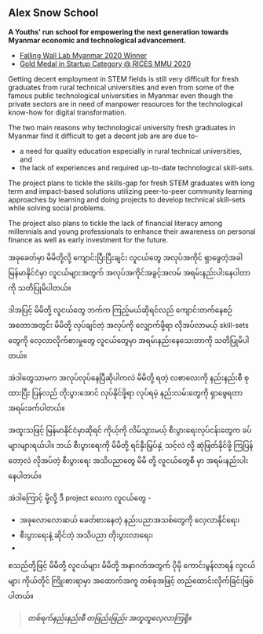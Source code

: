 
## Alex Snow School 
 
**A Youths' run school for empowering the next generation towards Myanmar economic and technological advancement.**

- [Falling Wall Lab Myanmar 2020 Winner](https://www.freiheit.org/yangon/falling-walls-lab-myanmar-2020)
- [Gold Medal in Startup Category @ RICES MMU 2020](https://rices.mmu.edu.my/files/RICES_Results.pdf)

Getting decent employment in STEM fields is still very difficult for fresh graduates from rural technical universities and even from some of the famous public technological universities in Myanmar even though the private sectors are in need of manpower resources for the technological know-how for digital transformation.

The two main reasons why technological university fresh graduates in Myanmar find it difficult to get a decent job are are due to-

 - a need for quality education especially in rural technical universities, and
 - the lack of experiences and required up-to-date technological skill-sets.
 
The project plans to tickle the skills-gap for fresh STEM graduates with long term and impact-based solutions utilizing peer-to-peer community learning approaches by learning and doing projects to develop technical skill-sets while solving social problems.

The project also plans to tickle the lack of financial literacy among millennials and young professionals to enhance their awareness on personal finance as well as early investment for the future.


အခုခေတ်မှာ မိမိတို့လို့ ကျောင်းပြီးပြီးချင်း လူငယ်တွေ အလုပ်အကိုင် ရှာဖွေတဲ့အခါ မြန်မာနိုင်ငံမှာ လူငယ်များအတွက် အလုပ်အကိုင်အခွင့်အလမ် အရမ်းနည်းပါးနေပါတာကို သတိပြုမိပါတယ်။

ဒါအပြင့် မိမိတို့ လူငယ်တွေ ဘက်က ကြည့်မယ်ဆိုရင်လည် ကျောင်းတက်နေစဉ်အတောအတွင်း မိမိတို့ လုပ်ချင်တဲ့ အလုပ်ကို လျှောက်ဖို့ရာ လိုအပ်လာမယ့် skill-sets တွေကို လေ့လာလိုက်စားမှုတွေ လူငယ်တွေမှာ အရမ်းနည်းနေသေးတာကို သတိပြုမိပါတယ်။

အဲဒါတွေသာမက အလုပ်လုပ်နေပြီဆိုပါကလဲ မိမိတို့ ရတဲ့ လစာလေးကို နည်းနည်းစီ စုထားပြီး ပြန်လည် တိုးပွားအောင် လုပ်နိုင်ဖို့ရာ လုပ်ရမဲ့ နည်းလမ်းတွေကို ရှာဖွေရတာ အရမ်းခက်ပါတယ်။

အထူးသဖြင့် မြန်မာနိုင်ငံမှာဆိုရင် ကိုယ့်ကို လိမ်သွားမယ့် စီးပွားရေးလုပ်ငန်းတွေက ခပ်များများရယ်ပါ။ ဘယ် စီးပွားရေးကို မိမိတို့ ရင်နှီးမြှပ်နှံ့ သင့်လဲ လို့ ဆုံဖြတ်နိုင်ဖို့ ကြပြန်တော့လဲ လိုအပ်တဲ့ စီးပွားရေး အသိပညာတွေ မိမိ တို့ လူငယ်တွေစီ မှာ အရမ်းနည်းပါးနေပါတယ်။

အဲဒါကြောင့် မို့လို့ ဒီ project လေးက လူငယ်တွေ -

 - အခုလောလောဆယ် ခေတ်စားနေတဲ့ နည်းပညာအသစ်တွေကို လေ့လာနိုင်ရေး၊
 - စီးပွားရေးနဲ့ ဆိုင်တဲ့ အသိပညာ တိုးပွားလာရေး၊
 - 
စသည်တို့ဖြင့် မိမိတို့ လူငယ်များ မိမိတို့ အနာဂတ်အတွက် ပိုမို ကောင်းမွန်လာရန် လူငယ်များ ကိုယ်တိုင် ကြိုးစားရာမှာ အထောက်အကူ တစ်ခုအဖြင့် တည်ထောင်းလိုက်ခြင်းဖြစ်ပါတယ်။

> **_တစ်ရက်နည်းနည်းစီ တဖြည်းဖြည်း အတူတူလေ့လာကြစို့။_**
